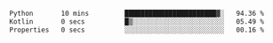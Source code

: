 <!--START_SECTION:waka-->

```txt
Python       10 mins         ███████████████████████▓░   94.36 %
Kotlin       0 secs          █▒░░░░░░░░░░░░░░░░░░░░░░░   05.49 %
Properties   0 secs          ░░░░░░░░░░░░░░░░░░░░░░░░░   00.16 %
```

<!--END_SECTION:waka-->
